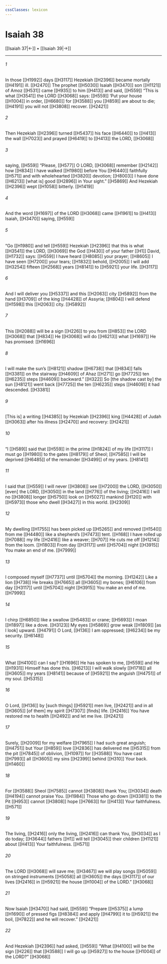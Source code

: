 ```yaml
---
cssClasses: lexicon
---
```


# Isaiah 38

[[Isaiah 37|←]] • [[Isaiah 39|→]]

---

###### 1
In those [[H1992]] days [[H3117]] Hezekiah [[H2396]] became mortally [[H4191]] ill. [[H2470]] The prophet [[H5030]] Isaiah [[H3470]] son [[H1121]] of Amoz [[H531]] came [[H935]] to him [[H413]] and said, [[H559]] “This is what [[H3541]] the LORD [[H3068]] says: [[H559]] ‘Put your house [[H1004]] in order, [[H6680]] for [[H3588]] you [[H859]] are about to die; [[H4191]] you will not [[H3808]] recover. [[H2421]]

###### 2
Then Hezekiah [[H2396]] turned [[H5437]] his face [[H6440]] to [[H413]] the wall [[H7023]] and prayed [[H6419]] to [[H413]] the LORD, [[H3068]]

###### 3
saying, [[H559]] “Please, [[H577]] O LORD, [[H3068]] remember [[H2142]] how [[H834]] I have walked [[H1980]] before You [[H6440]] faithfully [[H571]] and with wholehearted [[H3820]] devotion; [[H8003]] I have done [[H6213]] [what is] good [[H2896]] in Your sight.” [[H5869]] And Hezekiah [[H2396]] wept [[H1058]] bitterly. [[H1419]]

###### 4
And the word [[H1697]] of the LORD [[H3068]] came [[H1961]] to [[H413]] Isaiah, [[H3470]] saying, [[H559]]

###### 5
“Go [[H1980]] and tell [[H559]] Hezekiah [[H2396]] that this is what [[H3541]] the LORD, [[H3069]] the God [[H430]] of your father [[H1]] David, [[H1732]] says: [[H559]] I have heard [[H8085]] your prayer; [[H8605]] I have seen [[H7200]] your tears; [[H1832]] behold, [[H2005]] I will add [[H3254]] fifteen [[H2568]] years [[H8141]] to [[H5921]] your life. [[H3117]]

###### 6
And I will deliver you [[H5337]] and this [[H2063]] city [[H5892]] from the hand [[H3709]] of the king [[H4428]] of Assyria; [[H804]] I will defend [[H1598]] this [[H2063]] city. [[H5892]]

###### 7
This [[H2088]] will be a sign [[H226]] to you  from [[H853]] the LORD [[H3068]] that [[H834]] He [[H3068]] will do [[H6213]] what [[H1697]] He has promised: [[H1696]]

###### 8
I will make the sun’s [[H8121]] shadow [[H6738]] that [[H834]] falls [[H3381]] on the stairway [[H4609]] of Ahaz [[H271]] go [[H7725]] ten [[H6235]] steps [[H4609]] backward.” [[H322]] So [the shadow cast by] the sun [[H8121]] went back [[H7725]] the ten [[H6235]] steps [[H4609]] it had descended. [[H3381]]

###### 9
[This is] a writing [[H4385]] by Hezekiah [[H2396]] king [[H4428]] of Judah [[H3063]] after his illness [[H2470]] and recovery: [[H2421]]

###### 10
“I [[H589]] said that [[H559]] in the prime [[H1824]] of my life [[H3117]] I must go [[H1980]] to the gates [[H8179]] of Sheol; [[H7585]] I will be deprived [[H6485]] of the remainder [[H3499]] of my years. [[H8141]]

###### 11
I said that [[H559]] I will never [[H3808]] see [[H7200]] the LORD, [[H3050]] [even] the LORD, [[H3050]] in the land [[H776]] of the living; [[H2416]] I will no [[H3808]] longer [[H5750]] look on [[H5027]] mankind [[H120]] with [[H5973]] those who dwell [[H3427]] in this world. [[H2309]]

###### 12
My dwelling [[H1755]] has been picked up [[H5265]] and removed [[H1540]] from me [[H4480]] like a shepherd’s [[H7473]] tent. [[H168]] I have rolled up [[H7088]] my life [[H2416]] like a weaver; [[H707]] He cuts me off [[H1214]] from the loom. [[H1803]] From day [[H3117]] until [[H5704]] night [[H3915]] You make an end of me. [[H7999]]

###### 13
I composed myself [[H7737]] until [[H5704]] the morning. [[H1242]] Like a lion [[H738]] He breaks [[H7665]] all [[H3605]] my bones; [[H6106]] from day [[H3117]] until [[H5704]] night [[H3915]] You make an end of me. [[H7999]]

###### 14
I chirp [[H6850]] like a swallow [[H5483]] or crane; [[H5693]] I moan [[H1897]] like a dove. [[H3123]] My eyes [[H5869]] grow weak [[H1809]] [as I look] upward. [[H4791]] O Lord, [[H136]] I am oppressed; [[H6234]] be my security. [[H6148]]

###### 15
What [[H4100]] can I say? [[H1696]] He has spoken to me, [[H559]] and He [[H1931]] Himself has done this. [[H6213]] I will walk slowly [[H1718]] all [[H3605]] my years [[H8141]] because of [[H5921]] the anguish [[H4751]] of my soul. [[H5315]]

###### 16
O Lord, [[H136]] by [such things] [[H5921]] men live, [[H2421]] and in all [[H3605]] [of them]  my spirit [[H7307]] [finds] life. [[H2416]] You have restored me to health [[H2492]] and let me live. [[H2421]]

###### 17
Surely, [[H2009]] for my welfare [[H7965]] I had such great anguish; [[H4751]] but Your [[H859]] love [[H2836]] has delivered me [[H5315]] from the pit [[H7845]] of oblivion, [[H1097]] for [[H3588]] You have cast [[H7993]] all [[H3605]] my sins [[H2399]] behind [[H310]] Your back. [[H1460]]

###### 18
For [[H3588]] Sheol [[H7585]] cannot [[H3808]] thank You; [[H3034]] death [[H4194]] cannot praise You. [[H1984]] Those who go down [[H3381]] to the Pit [[H953]] cannot [[H3808]] hope [[H7663]] for [[H413]] Your faithfulness. [[H571]]

###### 19
The living, [[H2416]] only the living, [[H2416]] can thank You, [[H3034]] as I do today; [[H3644]] fathers [[H1]] will tell [[H3045]] their children [[H1121]] about [[H413]] Your faithfulness. [[H571]]

###### 20
The LORD [[H3068]] will save me; [[H3467]] we will play songs [[H5059]] on stringed instruments [[H5058]] all [[H3605]] the days [[H3117]] of our lives [[H2416]] in [[H5921]] the house [[H1004]] of the LORD.” [[H3068]]

###### 21
Now Isaiah [[H3470]] had said, [[H559]] “Prepare [[H5375]] a lump [[H1690]] of pressed figs [[H8384]] and apply [[H4799]] it to [[H5921]] the boil, [[H7822]] and he will recover.” [[H2421]]

###### 22
And Hezekiah [[H2396]] had asked, [[H559]] “What [[H4100]] will be the sign [[H226]] that [[H3588]] I will go up [[H5927]] to the house [[H1004]] of the LORD?” [[H3068]]

